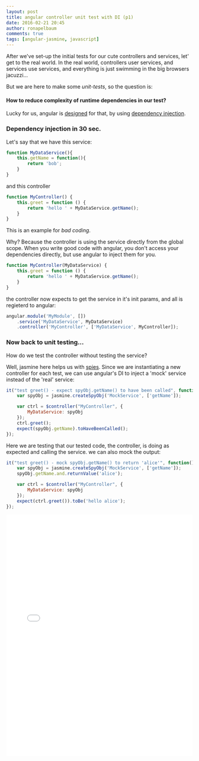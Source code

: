 ```yaml
---
layout: post
title: angular controller unit test with DI (p1)
date: 2016-02-21 20:45
author: ronapelbaum
comments: true
tags: [angular-jasmine, javascript]
---
```

After we've set-up the initial tests for our cute controllers and services, let' get to the real world. In the real world, controllers user services, and services use services, and everything is just swimming in the big browsers jacuzzi...

But we are here to make some *unit-tests*, so the question is:

#### How to reduce complexity of runtime dependencies in our test?
Lucky for us, angular is [designed](https://docs.angularjs.org/guide/unit-testing) for that, by using [dependency injection](https://docs.angularjs.org/guide/di).

### Dependency injection in 30 sec.
Let's say that we have this service:

```javascript
function MyDataService(){
    this.getName = function(){
        return 'bob';
    }
}
```

and this controller

```javascript
function MyController() {
    this.greet = function () {
        return 'hello ' + MyDataService.getName();
    }
}
```

This is an example for *bad coding*.

Why?
Because the controller is using the service directly from the global scope.
When you write good code with angular, you don't access your dependencies directly, but use angular to inject them for you.

```javascript
function MyController(MyDataService) {
    this.greet = function () {
        return 'hello ' + MyDataService.getName();
    }
}
```
the controller now expects to get the service in it's init params, and all is regieterd to angular:

```javascript
angular.module('MyModule', [])
    .service('MyDataService', MyDataService)
    .controller('MyController', ['MyDataService', MyController]);
```

### Now back to unit testing...
How do we test the controller without testing the service?

Well, jasmine here helps us with [spies](http://jasmine.github.io/2.0/introduction.html#section-Spies).
Since we are instantiating a new controller for each test, we can use angular's DI to inject a 'mock' service instead of the 'real' service:

```javascript
it("test greet() - expect spyObj.getName() to have been called", function() {
    var spyObj = jasmine.createSpyObj('MockService', ['getName']);

    var ctrl = $controller("MyController", {
        MyDataService: spyObj
    });
    ctrl.greet();
    expect(spyObj.getName).toHaveBeenCalled();
});
```

Here we are testing that our tested code, the controller, is doing as expected and calling the service.
we can also mock the output:
```javascript
it("test greet() - mock spyObj.getName() to return 'alice'", function() {
    var spyObj = jasmine.createSpyObj('MockService', ['getName']);
    spyObj.getName.and.returnValue('alice');

    var ctrl = $controller("MyController", {
        MyDataService: spyObj
    });
    expect(ctrl.greet()).toBe('hello alice');
});
```

<iframe width="100%" height="650" src="//jsfiddle.net/ronapelbaum/Luug0kd8/embedded/js,result/" allowfullscreen="allowfullscreen" frameborder="0"></iframe>
